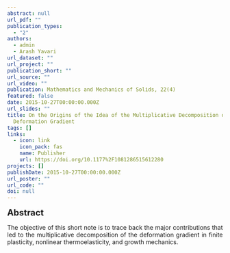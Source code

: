 ```yaml
---
abstract: null
url_pdf: ""
publication_types:
  - "2"
authors:
  - admin
  - Arash Yavari
url_dataset: ""
url_project: ""
publication_short: ""
url_source: ""
url_video: ""
publication: Mathematics and Mechanics of Solids, 22(4)
featured: false
date: 2015-10-27T00:00:00.000Z
url_slides: ""
title: On the Origins of the Idea of the Multiplicative Decomposition of the
  Deformation Gradient
tags: []
links:
  - icon: link
    icon_pack: fas
    name: Publisher
    url: https://doi.org/10.1177%2F1081286515612280
projects: []
publishDate: 2015-10-27T00:00:00.000Z
url_poster: ""
url_code: ""
doi: null
---
```

<big><big><b>Abstract</b></big></big>
<div style="text-align: justify">The objective of this short note is
  to trace back the major contributions that led to the multiplicative
  decomposition of the deformation gradient in finite plasticity, nonlinear
  thermoelasticity, and growth mechanics.</div>
